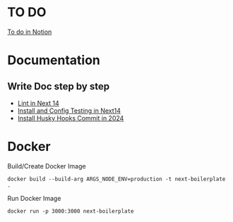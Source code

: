 # TO DO
[To do in Notion](https://www.notion.so/45fb5434051545ba93a98ccaf10baf1e?v=fb20cf04f5684de2a7b8ef10f0e8d450)

# Documentation
## Write Doc step by step
- [Lint in Next 14](https://www.notion.so/Lint-in-Next14-45d10778a77d4ea291efb4f19c46440f)
- [Install and Config Testing in Next14](https://www.notion.so/Next14-Testing-2f6fcbab7e2a4bf78b9677b1900aac1b)
- [Install Husky Hooks Commit in 2024](https://www.notion.so/Install-Husky-Hooks-Commit-in-2024-768e5d3796d44524807919585ba1896e)

# Docker
Build/Create Docker Image 
```
docker build --build-arg ARGS_NODE_ENV=production -t next-boilerplate .
```
Run Docker Image
```
docker run -p 3000:3000 next-boilerplate
```